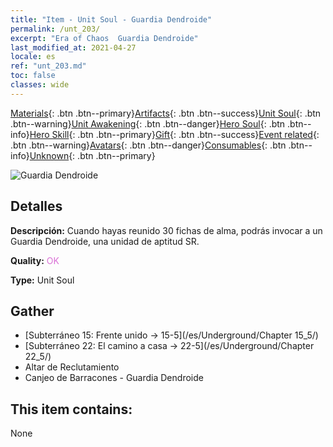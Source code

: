 ```yaml
---
title: "Item - Unit Soul - Guardia Dendroide"
permalink: /unt_203/
excerpt: "Era of Chaos  Guardia Dendroide"
last_modified_at: 2021-04-27
locale: es
ref: "unt_203.md"
toc: false
classes: wide
---
```

 [Materials](/ItemsES/){: .btn .btn--primary}[Artifacts](/ItemsES/Artifacts/){: .btn .btn--success}[Unit Soul](/ItemsES/UnitSoul/){: .btn .btn--warning}[Unit Awakening](/ItemsES/UnitAwakening/){: .btn .btn--danger}[Hero Soul](/ItemsES/HeroSoul/){: .btn .btn--info}[Hero Skill](/ItemsES/HeroSkill/){: .btn .btn--primary}[Gift](/ItemsES/Gift/){: .btn .btn--success}[Event related](/ItemsES/Events/){: .btn .btn--warning}[Avatars](/ItemsES/Avatars/){: .btn .btn--danger}[Consumables](/ItemsES/Consumables/){: .btn .btn--info}[Unknown](/ItemsES/Unknown/){: .btn .btn--primary}

 ![Guardia Dendroide](/images/u/ti_shuyao.jpg)

## Detalles
 **Descripción:** Cuando hayas reunido 30 fichas de alma, podrás invocar a un Guardia Dendroide, una unidad de aptitud SR.

 **Quality:** <span style="color: #DA70D6">OK</span>

 **Type:** Unit Soul

## Gather

*    [Subterráneo 15: Frente unido -> 15-5](/es/Underground/Chapter 15_5/) 
*    [Subterráneo 22: El camino a casa -> 22-5](/es/Underground/Chapter 22_5/) 
*    Altar de Reclutamiento 
*    Canjeo de Barracones - Guardia Dendroide 

## This item contains:

  None

